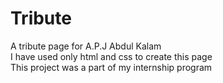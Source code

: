 # Tribute
A tribute page for A.P.J Abdul Kalam<br>
I have used only html and css to create this page<br>
This project was a part of my internship program
